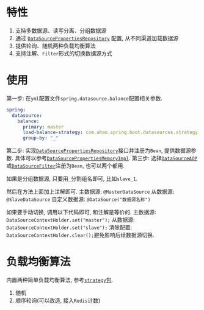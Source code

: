 # 特性
1. 支持多数据源、读写分离、分组数据源
1. 通过 [`DataSourcePropertiesRepository`](./src/main/java/com/ahao/spring/boot/datasources/repository/DataSourcePropertiesRepository.java) 配置, 从不同渠道加载数据源
1. 提供轮询、随机两种负载均衡算法
1. 支持注解、`Filter`形式的切换数据源方式

# 使用
第一步: 在`yml`配置文件`spring.datasource.balance`配置相关参数.
```yaml
spring:
  datasource:
    balance:
      primary: master
      load-balance-strategy: com.ahao.spring.boot.datasources.strategy.PollingStrategy
      group-by: "_"
```
第二步: 实现[`DataSourcePropertiesRepository`](./src/main/java/com/ahao/spring/boot/datasources/repository/DataSourcePropertiesRepository.java)接口并注册为`Bean`, 提供数据源参数. 具体可以参考[`DataSourcePropertiesMemoryImpl`](./src/main/java/com/ahao/spring/boot/datasources/repository/DataSourcePropertiesMemoryImpl.java).
第三步: 选择[`DataSourceAOP`](./src/main/java/com/ahao/spring/boot/datasources/aop/DataSourceAOP.java)或[`DataSourceFilter`](./src/main/java/com/ahao/spring/boot/datasources/aop/DataSourceFilter.java)注册为`Bean`, 也可以两个都用.

如果是分组数据源, 只要用`_`分割组名即可, 比如`slave_1`.

然后在方法上面加上注解即可.
主数据源: `@MasterDataSource`
从数据源: `@SlaveDataSource`
自定义数据源: `@DataSource("数据源名称")`

如果要手动切换, 调用以下代码即可, 和注解是等价的.
主数据源: `DataSourceContextHolder.set("master");`
从数据源: `DataSourceContextHolder.set("slave");`
清除配置: `DataSourceContextHolder.clear();`避免影响后续数据源切换.

# 负载均衡算法
内置两种简单负载均衡算法, 参考[`strategy`包](./src/main/java/com/ahao/spring/boot/datasources/strategy).
1. 随机
2. 顺序轮询(可以改造, 接入`Redis`计数)
